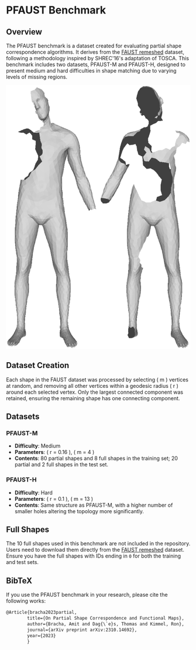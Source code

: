 # PFAUST Benchmark

## Overview
The PFAUST benchmark is a dataset created for evaluating partial shape correspondence algorithms. It derives from the [FAUST remeshed](https://github.com/llorz/SGA18_orientation_BCICP_dataset) dataset, following a methodology inspired by SHREC'16's adaptation of TOSCA. This benchmark includes two datasets, PFAUST-M and PFAUST-H, designed to present medium and hard difficulties in shape matching due to varying levels of missing regions.

![PFAUST_image](assets/pfaust.png)

## Dataset Creation
Each shape in the FAUST dataset was processed by selecting \( m \) vertices at random, and removing all other vertices within a geodesic radius \( r \) around each selected vertex. Only the largest connected component was retained, ensuring the remaining shape has one connecting component.

## Datasets
### PFAUST-M
- **Difficulty**: Medium
- **Parameters**: \( r = 0.16 \), \( m = 4 \)
- **Contents**: 80 partial shapes and 8 full shapes in the training set; 20 partial and 2 full shapes in the test set.

### PFAUST-H
- **Difficulty**: Hard
- **Parameters**: \( r = 0.1 \), \( m = 13 \)
- **Contents**: Same structure as PFAUST-M, with a higher number of smaller holes altering the topology more significantly.


## Full Shapes
The 10 full shapes used in this benchmark are not included in the repository. Users need to download them directly from the [FAUST remeshed](https://github.com/llorz/SGA18_orientation_BCICP_dataset) dataset. Ensure you have the full shapes with IDs ending in `0` for both the training and test sets.



<section class="section" id="BibTeX">
    <div class="container is-max-desktop content">
        <h2 class="title">BibTeX</h2>
        If you use the PFAUST benchmark in your research, please cite the following works:
        <pre><code>@Article{bracha2023partial,
        title={On Partial Shape Correspondence and Functional Maps},
        author={Bracha, Amit and Dag{\`e}s, Thomas and Kimmel, Ron},
        journal={arXiv preprint arXiv:2310.14692},
        year={2023}
        }</code></pre>
        
  </div>
</section>

